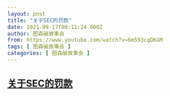 ```yaml
---
layout: post
title: "关于SEC的罚款"
date: 2021-09-17T00:11:24.000Z
author: 图森破故事会
from: https://www.youtube.com/watch?v=6m593cgDKGM
tags: [ 图森破故事会 ]
categories: [ 图森破故事会 ]
---
```

<!--1631837484000-->
[关于SEC的罚款](https://www.youtube.com/watch?v=6m593cgDKGM)
------

<div>

</div>
